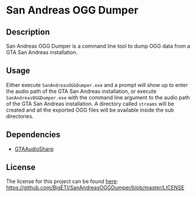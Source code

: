 # San Andreas OGG Dumper

## Description
San Andreas OGG Dumper is a command line tool to dump OGG data from a GTA San Andreas installation.

## Usage
Either execute `SanAndreasOGGDumper.exe` and a prompt will show up to enter the audio path of the GTA San Andreas installation, or execute `SanAndreasOGGDumper.exe` with the command line argument to the audio path of the GTA San Andreas installation.
A directory called `streams` will be created and all the exported OGG files will be available inside the sub directories.

## Dependencies
- [GTAAudioSharp](https://github.com/GTA-ASM/GTAAudioSharp)

## License
The license for this project can be found [here](https://github.com/BigETI/SanAndreasOGGDumper/blob/master/LICENSE): https://github.com/BigETI/SanAndreasOGGDumper/blob/master/LICENSE